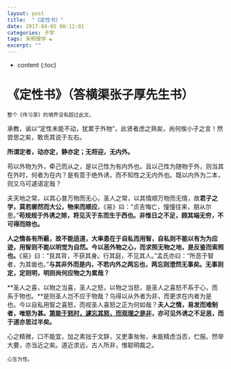 ```yaml
---
layout: post
title:  "《定性书》"
date: 2017-04-05 00:12:01
categories: 子学
tags: 宋明理学 ☯
excerpt: ""
---
```


* content
{:toc}

# 《定性书》（答横渠张子厚先生书）

```
整个《传习录》的境界没有超过此文。
```

承教，谕以“定性未能不动，犹累于外物”，此贤者虑之熟矣，尚何俟小子之言！然尝思之矣，敢贡其说于左右。

**所谓定者，动亦定，静亦定；无将迎，无内外。**

苟以外物为外，牵己而从之，是以己性为有内外也。且以己性为随物于外，则当其在外时，何者为在内？是有意于绝外诱，而不知性之无内外也。既以内外为二本，则又乌可遽语定哉？

夫天地之常，以其心普万物而无心，圣人之常，以其情顺万物而无情，故**君子之学，莫若廓然而大公，物来而顺应**，《易》曰：“贞吉悔亡，憧憧往来，朋从尔思。”**苟规规于外诱之除，将见灭于东而生于西也。非惟日之不足，顾其端无穷，不可得而除也。**

**人之情各有所蔽，故不能适道，大率患在于自私而用智，自私则不能以有为为应迹，用智则不能以明觉为自然。今以恶外物之心，而求照无物之地，是反鉴而索照也。**《易》曰：“艮其背，不获其身。行其庭，不见其人。”孟氏亦曰：“所恶于智者，为其凿也。”**与其非外而是内，不若内外之两忘也，两忘则澄然无事矣。无事则定，定则明，明则尚何应物之为累哉？**

**圣人之喜，以物之当喜，圣人之怒，以物之当怒，是圣人之喜怒不系于心，而系于物也。**是则圣人岂不应于物哉？乌得以从外者为非，而更求在内者为是也。今以自私用智之喜怒，而视圣人喜怒之正为何如哉？**夫人之情，易发而难制者，唯怒为甚。<u>第能于怒时，遽忘其怒，而观理之是非</u>，亦可见外诱之不足恶，而于道亦思过半矣。**

心之精微，口不能宜，加之素拙于文辞，又吏事匆匆，未能精虑当否，伫报。然举大要，亦当近之矣。道近求远，古人所非，惟聪明裁之。



```
心生为性。
```






